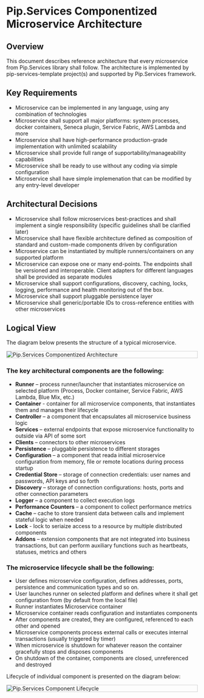 # Pip.Services Componentized Microservice Architecture

## Overview

This document describes reference architecture that every microservice from Pip.Services library shall follow.
The architecture is implemented by pip-services-template project(s) and supported by Pip.Services framework.

## Key Requirements

- Microservice can be implemented in any language, using any combination of technologies
- Microservice shall support all major platforms: system processes, docker containers, Seneca plugin, Service Fabric, AWS Lambda and more
- Microservice shall have high-performance production-grade implementation with unlimited scalability
- Microservice shall provide full range of supportability/manageability capabilities
- Microservice shall be ready to use without any coding via simple configuration
- Microservice shall have simple implemenation that can be modified by any entry-level developer

## Architectural Decisions

- Microservice shall follow microservices best-practices and shall implement a single responsibility (specific guidelines shall be clarified later)
- Microservice shall have flexible architecture defined as composition of standard and custom-made components driven by configuration
- Microservice can be instantiated by multiple runners/containers on any supported platform
- Microservice can expose one or many end-points. The endpoints shall be versioned and interoperable. Client adapters for different languages shall be provided as separate modules
- Microservice shall support configurations, discovery, caching, locks, logging, performance and health monitoring out of the box.
- Microservice shall support pluggable persistence layer
- Microservice shall generic/portable IDs to cross-reference entities with other microservices

## Logical View

The diagram below presents the structure of a typical microservice.

<div style="border: 1px solid #ccc">
  <img src="https://github.com/pip-services/pip-services/blob/master/design/PipServicesArchitecture.png" alt="Pip.Services Componentized Architecture" style="display:block;">
</div>

### The key architectural components are the following:

- **Runner** – process runner/launcher that instantiates microservice on selected platform (Process, Docker container, Service Fabric, AWS Lambda, Blue Mix, etc.)
- **Container** - container for all microservice components, that instantiates them and manages their lifecycle
- **Controller** – a component that encapsulates all microservice business logic
- **Services** – external endpoints that expose microservice functionality to outside via API of some sort
- **Clients** – connectors to other microservices
- **Persistence** – pluggable persistence to different storages
- **Configuration** – a component that reada initial microservice configuration from memory, file or remote locations during process startup
- **Credential Store** – storage of connection credentials: user names and passwords, API keys and so forth
- **Discovery** – storage of connection configurations: hosts, ports and other connection parameters
- **Logger** – a component to collect execution logs
- **Performance Counters** – a component to collect performance metrics
- **Cache** – cache to store transient data between calls and implement stateful logic when needed
- **Lock** - lock to seriaize access to a resource by multiple distributed components
- **Addons** – extension components that are not integrated into business transactions, but can perform auxiliary functions such as heartbeats, statuses, metrics and others

### The microservice lifecycle shall be the following:

- User defines microservice configuration, defines addresses, ports, persistence and communication types and so on.
- User launches runner on selected platform and defines where it shall get configuration from (by default from the local file)
- Runner instantiates Microservice container
- Microservice container reads configuration and instantiates components
- After components are created, they are configured, referenced to each other and opened
- Microservice components process external calls or executes internal transactions (usually triggered by timer)
- When microservice is shutdown for whatever reason the container gracefully stops and disposes components
- On shutdown of the container, components are closed, unreferenced and destroyed

Lifecycle of individual component is presented on the diagram below:
<div style="border: 1px solid #ccc">
  <img src="https://github.com/pip-services/pip-services/blob/master/design/PipServicesComponentLifecycle.png" alt="Pip.Services Component Lifecycle" style="display:block;">
</div>
